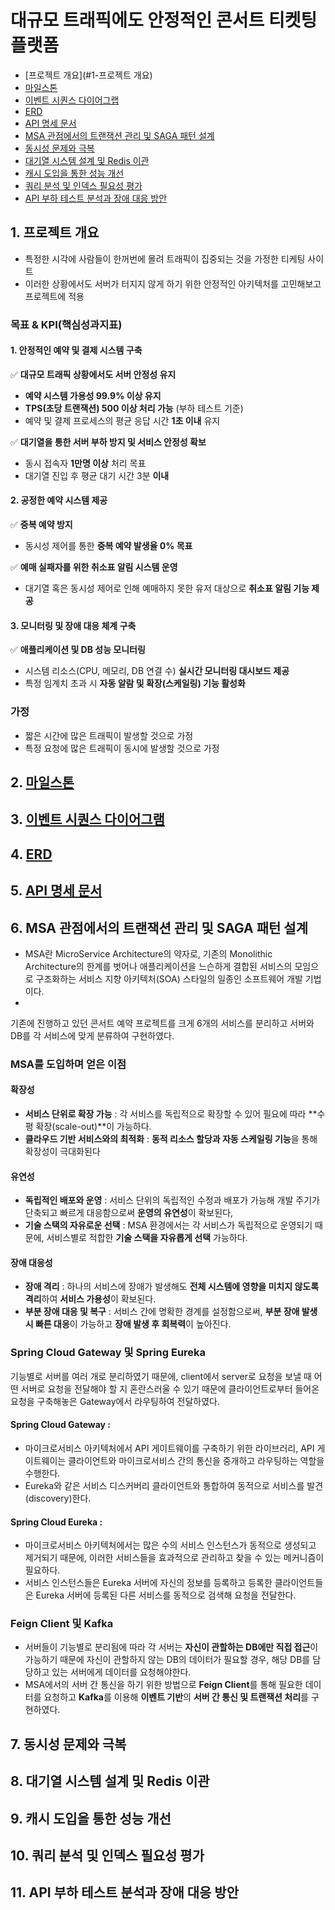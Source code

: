 # 대규모 트래픽에도 안정적인 콘서트 티켓팅 플랫폼

- [프로젝트 개요](#1-프로젝트 개요)
- [마일스톤](#2-마일스톤)
- [이벤트 시퀀스 다이어그랩](#3-이벤트-시퀀스-다이어그램)
- [ERD](#4-ERD)
- [API 명세 문서](#5-API-명세-문서)
- [MSA 관점에서의 트랜잭션 관리 및 SAGA 패턴 설계](#6-MSA-관점에서의-트랜잭션-관리-및-SAGA-패턴-설계)
- [동시성 문제와 극복](#7-동시성-문제와-극복)
- [대기열 시스템 설계 및 Redis 이관](#8-대기열-시스템-설계-및-Redis-이관)
- [캐시 도입을 통한 성능 개선](#9-캐시-도입을-통한-성능-개선)
- [쿼리 분석 및 인덱스 필요성 평가](#10-쿼리-분석-및-인덱스-필요성-평가)
- [API 부하 테스트 분석과 장애 대응 방안](#11-API-부하-테스트-분석과-장애-대응-방안)

## 1. 프로젝트 개요
- 특정한 시각에 사람들이 한꺼번에 몰려 트래픽이 집중되는 것을 가정한 티케팅 사이트
- 이러한 상황에서도 서버가 터지지 않게 하기 위한 안정적인 아키텍처를 고민해보고 프로젝트에 적용

### 목표 & KPI(핵심성과지표)

#### 1. **안정적인 예약 및 결제 시스템 구축**

✅ **대규모 트래픽 상황에서도 서버 안정성 유지**

- **예약 시스템 가용성 99.9% 이상 유지**
- **TPS(초당 트랜잭션) 500 이상 처리 가능** (부하 테스트 기준)
- 예약 및 결제 프로세스의 평균 응답 시간 **1초 이내** 유지

✅ **대기열을 통한 서버 부하 방지 및 서비스 안정성 확보**

- 동시 접속자 **1만명 이상** 처리 목표
- 대기열 진입 후 평균 대기 시간 3분 **이내**

#### 2. **공정한 예약 시스템 제공**

✅ **중복 예약 방지**

- 동시성 제어를 통한 **중복 예약 발생율 0% 목표**

✅ **예매 실패자를 위한 취소표 알림 시스템 운영**

- 대기열 혹은 동시성 제어로 인해 예매하지 못한 유저 대상으로 **취소표 알림 기능 제공**

#### 3. **모니터링 및 장애 대응 체계 구축**

✅ **애플리케이션 및 DB 성능 모니터링**

- 시스템 리소스(CPU, 메모리, DB 연결 수) **실시간 모니터링 대시보드 제공**
- 특정 임계치 초과 시 **자동 알람 및 확장(스케일링) 기능 활성화**

### 가정
- 짧은 시간에 많은 트래픽이 발생할 것으로 가정
- 특정 요청에 많은 트래픽이 동시에 발생할 것으로 가정

## 2. [마일스톤]()
## 3. [이벤트 시퀀스 다이어그램]()
## 4. [ERD]()
## 5. [API 명세 문서](https://flossy-name-c7c.notion.site/Spring-Cloud-ConcertReservation-1908f15d8fbc80ddb4ddcd3284892151)
## 6. MSA 관점에서의 트랜잭션 관리 및 SAGA 패턴 설계
- MSA란 MicroService Architecture의 약자로, 기존의 Monolithic Architecture의 한계를 벗어나 애플리케이션을 느슨하게 결합된 서비스의 모임으로 구조화하는 서비스 지향 아키텍처(SOA) 스타일의 일종인 소프트웨어 개발 기법이다.
- 
기존에 진행하고 있던 콘서트 예약 프로젝트를 크게 6개의 서비스를 분리하고 서버와 DB를 각 서비스에 맞게 분류하여 구현하였다.

### MSA를 도입하며 얻은 이점
#### 확장성
- **서비스 단위로 확장 가능** : 각 서비스를 독립적으로 확장할 수 있어 필요에 따라 **수평 확장(scale-out)**이 가능하다.
- **클라우드 기반 서비스와의 최적화** : **동적 리소스 할당과 자동 스케일링 기능**을 통해 확장성이 극대화된다
#### 유연성
- **독립적인 배포와 운영** : 서비스 단위의 독립적인 수정과 배포가 가능해 개발 주기가 단축되고 빠르게 대응함으로써 **운영의 유연성**이 확보된다,
- **기술 스택의 자유로운 선택** : MSA 환경에서는 각 서비스가 독립적으로 운영되기 때문에, 서비스별로 적합한 **기술 스택을 자유롭게 선택** 가능하다.
#### 장애 대응성
- **장애 격리** : 하나의 서비스에 장애가 발생해도 **전체 시스템에 영향을 미치지 않도록 격리**하여 **서비스 가용성**이 확보된다.
- **부분 장애 대응 및 복구** : 서비스 간에 명확한 경계를 설정함으로써, **부분 장애 발생 시 빠른 대응**이 가능하고 **장애 발생 후 회복력**이 높아진다.

### Spring Cloud Gateway 및 Spring Eureka
기능별로 서버를 여러 개로 분리하였기 때문에, client에서 server로 요청을 보낼 때 어떤 서버로 요청을 전달해야 할 지 혼란스러울 수 있기 때문에 클라이언트로부터 들어온 요청을 구축해놓은 Gateway에서 라우팅하여 전달하였다.

#### Spring Cloud Gateway :
- 마이크로서비스 아키텍처에서 API 게이트웨이를 구축하기 위한 라이브러리, API 게이트웨이는 클라이언트와 마이크로서비스 간의 통신을 중개하고 라우팅하는 역할을 수행한다.
- Eureka와 같은 서비스 디스커버리 클라이언트와 통합하여 동적으로 서비스를 발견(discovery)한다.

#### Spring Cloud Eureka :
- 마이크로서비스 아키텍처에서는 많은 수의 서비스 인스턴스가 동적으로 생성되고 제거되기 때문에, 이러한 서비스들을 효과적으로 관리하고 찾을 수 있는 메커니즘이 필요하다.
- 서비스 인스턴스들은 Eureka 서버에 자신의 정보를 등록하고 등록한 클라이언트들은 Eureka 서버에 등록된 다른 서비스를 동적으로 검색해 요청을 전달한다.

### Feign Client 및 Kafka
- 서버들이 기능별로 분리됨에 따라 각 서버는 **자신이 관할하는 DB에만 직접 접근**이 가능하기 때문에 자신이 관할하지 않는 DB의 데이터가 필요할 경우, 해당 DB를 담당하고 있는 서버에게 데이터를 요청해야한다.
- MSA에서의 서버 간 통신을 하기 위한 방법으로 **Feign Client**를 통해 필요한 데이터를 요청하고 **Kafka**를 이용해 **이벤트 기반**의 **서버 간 통신 및 트랜잭션 처리**를 구현하였다.

## 7. 동시성 문제와 극복

## 8. 대기열 시스템 설계 및 Redis 이관
## 9. 캐시 도입을 통한 성능 개선
## 10. 쿼리 분석 및 인덱스 필요성 평가
## 11. API 부하 테스트 분석과 장애 대응 방안
